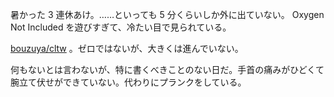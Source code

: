 暑かった 3 連休あけ。……といっても 5 分くらいしか外に出ていない。 Oxygen Not Included を遊びすぎて、冷たい目で見られている。

[bouzuya/cltw][] 。ゼロではないが、大きくは進んでいない。

何もないとは言わないが、特に書くべきことのない日だ。手首の痛みがひどくて腕立て伏せができていない。代わりにプランクをしている。

[bouzuya/cltw]: https://github.com/bouzuya/cltw
